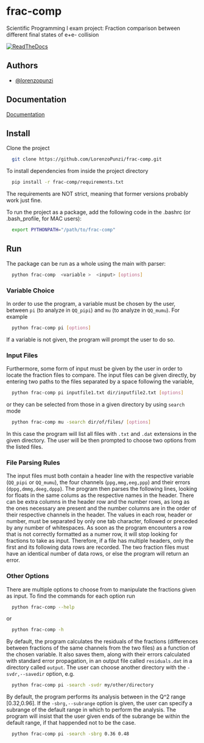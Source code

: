  # frac-comp

Scientific Programming I exam project: Fraction comparison between different final states of e+e- collision

[![ReadTheDocs](https://readthedocs.org/projects/docs/badge/?version=latest)](https://frac-comp.readthedocs.io/en/latest/index.html)

## Authors

- [@lorenzopunzi](https://github.com/LorenzoPunzi)

## Documentation

[Documentation](https://frac-comp.readthedocs.io/en/latest/index.html)

## Install

Clone the project

```bash
  git clone https://github.com/LorenzoPunzi/frac-comp.git
```

To install dependencies from inside the project directory

```bash
  pip install -r frac-comp/requirements.txt
```

The requirements are NOT strict, meaning that former versions probably work just fine.

To run the project as a package, add the following code in the .bashrc (or .bash_profile, for MAC users):
```bash
  export PYTHONPATH="/path/to/frac-comp"
```

## Run

The package can be run as a whole using the main with parser:

```bash
  python frac-comp  <variable >  <input> [options]
```

### Variable Choice
In order to use the program, a variable must be chosen by the user, between ``pi`` (to analyze in ``QQ_pipi``) and ``mu`` (to analyze in ``QQ_mumu``). For example
```bash
  python frac-comp pi [options]
```
If a variable is not given, the program will prompt the user to do so.

### Input Files
Furthermore, some form of input must be given by the user in order to locate the fraction files to compare. 
The input files can be given directly, by entering two paths to the files separated by a space following the variable,
```bash
  python frac-comp pi inputfile1.txt dir/inputfile2.txt [options]
```
or they can be selected from those in a given directory by using ``search`` mode
```bash
  python frac-comp mu -search dir/of/files/ [options]
```
In this case the program will list all files with ``.txt`` and ``.dat`` extensions in the given directory. The user will be then prompted to choose two options from the listed files.

### File Parsing Rules
The input files must both contain a header line with the respective variable (``QQ_pipi`` or ``QQ_mumu``), the four channels (``ppg,mmg,eeg,ppp``) and their errors (``dppg,dmmg,deeg,dppp``). The program then parses the following lines, looking for floats in the same colums as the respective names in the header. There can be extra columns in the header row and the number rows, as long as the ones necessary are present and the number columns are in the order of their respective channels in the header. The values in each row, header or number, must be separated by only one tab character, followed or preceded by any number of whitespaces.
As soon as the program encounters a row that is not correctly formatted as a numer row, it will stop looking for fractions to take as input. Therefore, if a file has multiple headers, only the first and its following data rows are recorded.
The two fraction files must have an identical number of data rows, or else the program will return an error.

### Other Options

There are multiple options to choose from to manipulate the fractions given as input. To find the commands for each option run

```bash
  python frac-comp --help
```
or 
```bash
  python frac-comp -h
```

By default, the program calculates the residuals of the fractions (differences between fractions of the same channels from the two files) as a function of the chosen variable. It also saves them, along with their errors calculated with standard error propagation, in an output file called ``residuals.dat`` in a directory called ``output``. The user can choose another directory with the ``-svdr,--savedir`` option, e.g.

```bash
  python frac-comp pi -search -svdr my/other/directory
```

By default, the program performs its analysis between in the Q^2 range [0.32,0.96]. If the ``-sbrg,--subrange`` option is given, the user can specify a subrange of the default range in which to perform the analysis. The program will insist that the user given ends of the subrange be within the default range, if that happended not to be the case.

```bash
  python frac-comp pi -search -sbrg 0.36 0.48
```


